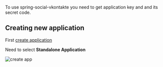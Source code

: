 To use spring-social-vkontakte you need to get application key and and its secret code.

## Creating new application
First [create application](http://vk.com/editapp?act=create)

Need to select **Standalone Application**

![create app](https://raw.github.com/wiki/vkolodrevskiy/spring-social-vkontakte/images/createApp.png)